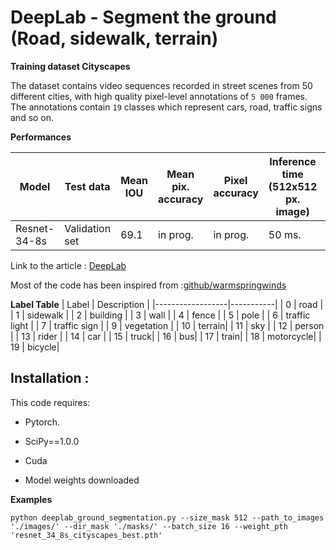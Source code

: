 # DeepLab - Segment the ground (Road, sidewalk, terrain)

**Training dataset Cityscapes**

 The dataset contains video sequences recorded in street scenes from 50 different cities, with high quality pixel-level annotations of  ```5 000``` frames. The annotations contain ```19``` classes which represent cars, road, traffic signs and so on.
 
 **Performances**
 
 | Model            | Test data |Mean IOU | Mean pix. accuracy | Pixel accuracy|Inference time (512x512 px. image) | Model Download Link |
|------------------|-----------|---------|--------------------|----------------|----|---------------------|
| Resnet-34-8s   | Validation set  |69.1  | in prog.           | in prog.       |50 ms.| [Dropbox](https://www.dropbox.com/s/jeaw9ny0jtl60uc/resnet_34_8s_cityscapes_best.pth?dl=0)            |


Link to the article : [DeepLab](https://arxiv.org/pdf/1606.00915.pdf)

Most of the code has been inspired from :[github/warmspringwinds](https://github.com/warmspringwinds/pytorch-segmentation-detection)

**Label Table**
| Label            | Description |
|------------------|-----------|
| 0            | road |
| 1            | sidewalk |
| 2            | building |
| 3            | wall |
| 4            | fence |
| 5            | pole |
| 6            | traffic light |
| 7            | traffic sign |
| 9 | vegetation |
| 10            | terrain|
| 11            | sky |
| 12            | person |
| 13            | rider |
| 14            | car |
| 15            | truck|
| 16            | bus|
| 17            | train|
| 18            | motorcycle|
| 19            | bicycle|


## Installation : 

This code requires:

- Pytorch.
- SciPy==1.0.0
- Cuda

- Model weights downloaded

**Examples**

```python deeplab_ground_segmentation.py --size_mask 512 --path_to_images './images/' --dir_mask './masks/' --batch_size 16 --weight_pth 'resnet_34_8s_cityscapes_best.pth'```
